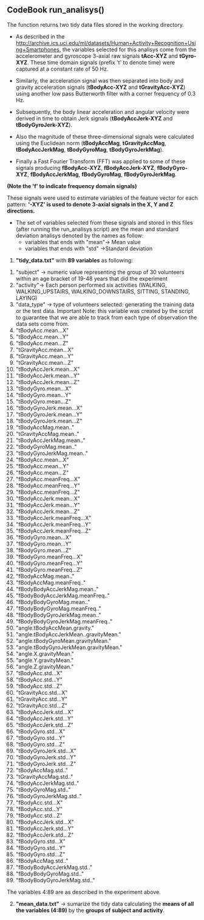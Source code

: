 ## CodeBook run_analisys()

The function returns two tidy data files stored in the working directory.

* As described in the <link> http://archive.ics.uci.edu/ml/datasets/Human+Activity+Recognition+Using+Smartphones</link>, the variables selected for this analisys come from the accelerometer and gyroscope 3-axial raw signals <b> tAcc-XYZ</b> and <b>tGyro-XYZ</b>. These time domain signals (prefix 't' to denote time) were captured at a constant rate of 50 Hz. 

* Similarly, the acceleration signal was then separated into body and gravity acceleration signals (<b>tBodyAcc-XYZ</b> and <b>tGravityAcc-XYZ</b>) using another low pass Butterworth filter with a corner frequency of 0.3 Hz. 

* Subsequently, the body linear acceleration and angular velocity were derived in time to obtain Jerk signals (<b>tBodyAccJerk-XYZ</b> and <b>tBodyGyroJerk-XYZ</b>). 

* Also the magnitude of these three-dimensional signals were calculated using the Euclidean norm (<b>tBodyAccMag</b>, <b>tGravityAccMag</b>, <b>tBodyAccJerkMag</b>, <b>tBodyGyroMag</b>, <b>tBodyGyroJerkMag</b>). 

* Finally a Fast Fourier Transform (FFT) was applied to some of these signals producing <b>fBodyAcc-XYZ</b>, <b>fBodyAccJerk-XYZ</b>, <b>fBodyGyro-XYZ</b>, <b>fBodyAccJerkMag</b>, <b>fBodyGyroMag</b>, <b>fBodyGyroJerkMag</b>. 

<b>(Note the 'f' to indicate frequency domain signals)</b> 

These signals were used to estimate variables of the feature vector for each pattern: <b>'-XYZ' is used to denote 3-axial signals in the X, Y and Z directions.</b>

* The set of variables selected from these signals and stored in this files (after running the run_analisys script) are the mean and standard deviation analisys denoted by the names as follow:
  * variables that ends with "mean"-> Mean value
  * variables that ends with "std" ->Standard deviation

1) <b>"tidy_data.txt"</b> with <b>89 variables</b> as following:

1. "subject" ->  numeric value representing the group of 30 volunteers within an age bracket of 19-48 years that did the experiment
2. "activity"-> Each person performed six activities (WALKING, WALKING_UPSTAIRS, WALKING_DOWNSTAIRS, SITTING, STANDING, LAYING)
3. "data_type" -> type of volunteers selected: generating the training data or the test data. 
Important Note: this variable was created by the script to guarantee that we are able to track from each type of observation the data sets come from.
4. "tBodyAcc.mean...X"
5. "tBodyAcc.mean...Y"
6. "tBodyAcc.mean...Z" 
7. "tGravityAcc.mean...X" 
8. "tGravityAcc.mean...Y"
9. "tGravityAcc.mean...Z"
10. "tBodyAccJerk.mean...X"
11. "tBodyAccJerk.mean...Y"
12. "tBodyAccJerk.mean...Z" 
13. "tBodyGyro.mean...X"
14. "tBodyGyro.mean...Y" 
15. "tBodyGyro.mean...Z" 
16. "tBodyGyroJerk.mean...X" 
17. "tBodyGyroJerk.mean...Y" 
18. "tBodyGyroJerk.mean...Z" 
19. "tBodyAccMag.mean.." 
20. "tGravityAccMag.mean.." 
21. "tBodyAccJerkMag.mean.." 
22. "tBodyGyroMag.mean.." 
23. "tBodyGyroJerkMag.mean.." 
24. "fBodyAcc.mean...X" 
25. "fBodyAcc.mean...Y" 
26. "fBodyAcc.mean...Z" 
27. "fBodyAcc.meanFreq...X" 
28. "fBodyAcc.meanFreq...Y" 
29. "fBodyAcc.meanFreq...Z" 
30. "fBodyAccJerk.mean...X" 
31. "fBodyAccJerk.mean...Y" 
32. "fBodyAccJerk.mean...Z" 
33. "fBodyAccJerk.meanFreq...X" 
34. "fBodyAccJerk.meanFreq...Y" 
35. "fBodyAccJerk.meanFreq...Z" 
36. "fBodyGyro.mean...X" 
37. "fBodyGyro.mean...Y" 
38. "fBodyGyro.mean...Z" 
39. "fBodyGyro.meanFreq...X" 
40. "fBodyGyro.meanFreq...Y" 
41. "fBodyGyro.meanFreq...Z" 
42. "fBodyAccMag.mean.." 
43. "fBodyAccMag.meanFreq.." 
44. "fBodyBodyAccJerkMag.mean.." 
45. "fBodyBodyAccJerkMag.meanFreq.." 
46. "fBodyBodyGyroMag.mean.." 
47. "fBodyBodyGyroMag.meanFreq.." 
48. "fBodyBodyGyroJerkMag.mean.." 
49. "fBodyBodyGyroJerkMag.meanFreq.." 
50. "angle.tBodyAccMean.gravity." 
51. "angle.tBodyAccJerkMean..gravityMean." 
52. "angle.tBodyGyroMean.gravityMean." 
53. "angle.tBodyGyroJerkMean.gravityMean." 
54. "angle.X.gravityMean." 
55. "angle.Y.gravityMean." 
56. "angle.Z.gravityMean." 
57. "tBodyAcc.std...X" 
58. "tBodyAcc.std...Y" 
59. "tBodyAcc.std...Z" 
60. "tGravityAcc.std...X" 
61. "tGravityAcc.std...Y" 
62. "tGravityAcc.std...Z" 
63. "tBodyAccJerk.std...X" 
64. "tBodyAccJerk.std...Y" 
65. "tBodyAccJerk.std...Z" 
66. "tBodyGyro.std...X" 
67. "tBodyGyro.std...Y" 
68. "tBodyGyro.std...Z" 
69. "tBodyGyroJerk.std...X" 
70. "tBodyGyroJerk.std...Y" 
71. "tBodyGyroJerk.std...Z" 
72. "tBodyAccMag.std.." 
73. "tGravityAccMag.std.." 
74. "tBodyAccJerkMag.std.." 
75. "tBodyGyroMag.std.." 
76. "tBodyGyroJerkMag.std.." 
77. "fBodyAcc.std...X" 
78. "fBodyAcc.std...Y" 
79. "fBodyAcc.std...Z" 
80. "fBodyAccJerk.std...X" 
81. "fBodyAccJerk.std...Y" 
82. "fBodyAccJerk.std...Z" 
83. "fBodyGyro.std...X" 
84. "fBodyGyro.std...Y" 
85. "fBodyGyro.std...Z" 
86. "fBodyAccMag.std.." 
87. "fBodyBodyAccJerkMag.std.." 
88. "fBodyBodyGyroMag.std.." 
89. "fBodyBodyGyroJerkMag.std.."

The variables 4:89 are as described in the experiment above.

2) <b>"mean_data.txt"</b> -> sumarize the tidy data calculating the <b>means of all the variables (4:89)</b> by the <b>groups of subject and activity</b>.

